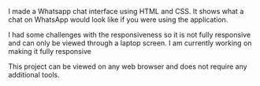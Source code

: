  I made a Whatsapp chat interface using HTML and CSS. It shows what a chat on WhatsApp would look like if you were using the application. 

 I had some challenges with the responsiveness so it is not fully responsive and can only be viewed through a laptop screen. I am currently working on making it fully responsive

 This project can be viewed on any web browser and does not require any additional tools.
